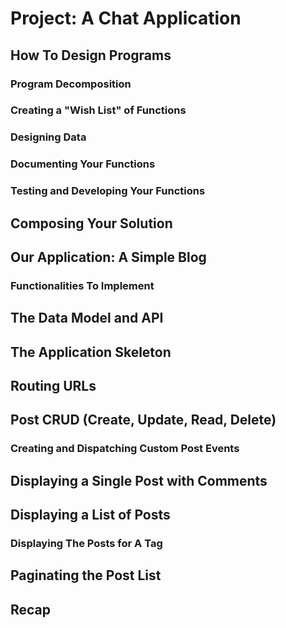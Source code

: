 # Project: A Chat Application

## How To Design Programs

### Program Decomposition

### Creating a "Wish List" of Functions

### Designing Data

### Documenting Your Functions

### Testing and Developing Your Functions

## Composing Your Solution

## Our Application: A Simple Blog

### Functionalities To Implement

## The Data Model and API

## The Application Skeleton

## Routing URLs

## Post CRUD (Create, Update, Read, Delete)

### Creating and Dispatching Custom Post Events

## Displaying a Single Post with Comments

## Displaying a List of Posts

### Displaying The Posts for A Tag

## Paginating the Post List

## Recap
